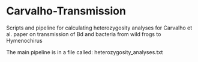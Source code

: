 # Carvalho-Transmission
Scripts and pipeline for calculating heterozygosity analyses for Carvalho et al. paper on transmission of Bd and bacteria from wild frogs to Hymenochirus

The main pipeline is in a file called:
heterozygosity_analyses.txt
